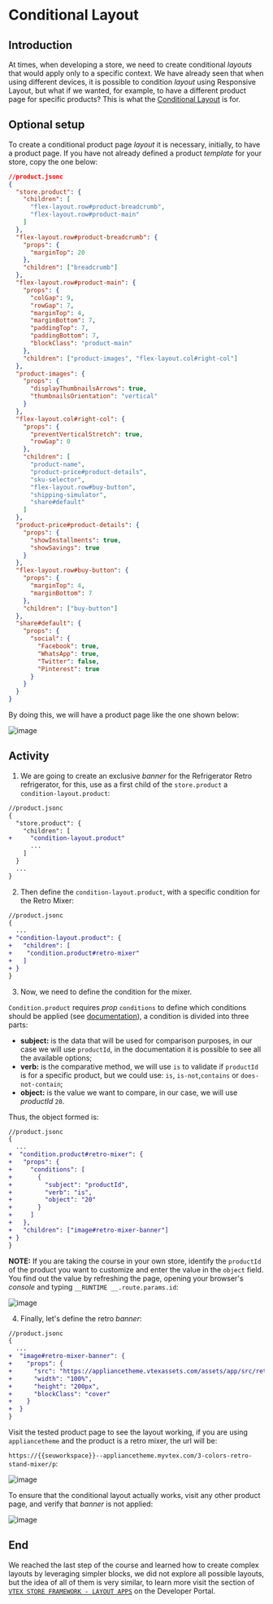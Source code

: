# Conditional Layout

## Introduction

At times, when developing a store, we need to create conditional _layouts_ that would apply only to a specific context. We have already seen that when using different devices, it is possible to condition _layout_ using Responsive Layout, but what if we wanted, for example, to have a different product page for specific products? This is what the [Conditional Layout](https://developers.vtex.com/vtex-developer-docs/docs/vtex-condition-layout) is for.

## Optional setup

To create a conditional product page _layout_ it is necessary, initially, to have a product page. If you have not already defined a product _template_ for your store, copy the one below:

```json
//product.jsonc
{
  "store.product": {
    "children": [
      "flex-layout.row#product-breadcrumb",
      "flex-layout.row#product-main"
    ]
  },
  "flex-layout.row#product-breadcrumb": {
    "props": {
      "marginTop": 20
    },
    "children": ["breadcrumb"]
  },
  "flex-layout.row#product-main": {
    "props": {
      "colGap": 9,
      "rowGap": 7,
      "marginTop": 4,
      "marginBottom": 7,
      "paddingTop": 7,
      "paddingBottom": 7,
      "blockClass": "product-main"
    },
    "children": ["product-images", "flex-layout.col#right-col"]
  },
  "product-images": {
    "props": {
      "displayThumbnailsArrows": true,
      "thumbnailsOrientation": "vertical"
    }
  },
  "flex-layout.col#right-col": {
    "props": {
      "preventVerticalStretch": true,
      "rowGap": 0
    },
    "children": [
      "product-name",
      "product-price#product-details",
      "sku-selector",
      "flex-layout.row#buy-button",
      "shipping-simulator",
      "share#default"
    ]
  },
  "product-price#product-details": {
    "props": {
      "showInstallments": true,
      "showSavings": true
    }
  },
  "flex-layout.row#buy-button": {
    "props": {
      "marginTop": 4,
      "marginBottom": 7
    },
    "children": ["buy-button"]
  },
  "share#default": {
    "props": {
      "social": {
        "Facebook": true,
        "WhatsApp": true,
        "Twitter": false,
        "Pinterest": true
      }
    }
  }
}
```

By doing this, we will have a product page like the one shown below:

![image](https://user-images.githubusercontent.com/18701182/90407144-84650180-e07c-11ea-9036-838d4d662ba1.png)

## Activity

1. We are going to create an exclusive _banner_ for the Refrigerator Retro refrigerator, for this, use as a first child of the `store.product` a `condition-layout.product`:

```diff
//product.jsonc
{
  "store.product": {
    "children": [
+     "condition-layout.product"
      ...
    ]
  }
  ...
}
```

2. Then define the `condition-layout.product`, with a specific condition for the Retro Mixer:

```diff
//product.jsonc
{
  ...
+ "condition-layout.product": {
+   "children": [
+    "condition.product#retro-mixer"
+   ]
+ }
}

```

3. Now, we need to define the condition for the mixer.

`Condition.product` requires _prop_ `conditions` to define which conditions should be applied (see [documentation](https://developers.vtex.com/docs/vtex-condition-layout)), a condition is divided into three parts:

- **subject:** is the data that will be used for comparison purposes, in our case we will use `productId`, in the documentation it is possible to see all the available options;
- **verb:** is the comparative method, we will use `is` to validate if `productId` is for a specific product, but we could use: `is`, `is-not`,`contains` or `does-not-contain`;
- **object:** is the value we want to compare, in our case, we will use _productId_ `20`.

Thus, the object formed is:

```diff
//product.jsonc
{
  ...
+  "condition.product#retro-mixer": {
+   "props": {
+     "conditions": [
+       {
+         "subject": "productId",
+         "verb": "is",
+         "object": "20"
+       }
+     ]
+   },
+   "children": ["image#retro-mixer-banner"]
+ }
}
```

**NOTE:** If you are taking the course in your own store, identify the `productId` of the product you want to customize and enter the value in the `object` field. You find out the value by refreshing the page, opening your browser's _console_ and typing `__RUNTIME __.route.params.id`:

![image](https://user-images.githubusercontent.com/18701182/90410392-aeb8be00-e080-11ea-8880-f5470c4e5d00.png)

4. Finally, let's define the retro _banner_:

```diff
//product.jsonc
{
  ...
+  "image#retro-mixer-banner": {
+    "props": {
+      "src": "https://appliancetheme.vtexassets.com/assets/app/src/retroimage___92a8271aac7c51d2059193bdbe019016.jpg",
+      "width": "100%",
+      "height": "200px",
+      "blockClass": "cover"
+    }
+  }
}
```

Visit the tested product page to see the layout working, if you are using `appliancetheme` and the product is a retro mixer, the url will be:

`https://{{seuworkspace}}--appliancetheme.myvtex.com/3-colors-retro-stand-mixer/p`:

![image](https://user-images.githubusercontent.com/43679629/93816475-f6a5a480-fc2d-11ea-80e9-45f4b7907007.png)

To ensure that the conditional layout actually works, visit any other product page, and verify that _banner_ is not applied:

![image](https://user-images.githubusercontent.com/18701182/90412377-68b12980-e083-11ea-86a8-99495acfd997.png)

## End

We reached the last step of the course and learned how to create complex layouts by leveraging simpler blocks, we did not explore all possible layouts, but the idea of ​​all of them is very similar, to learn more visit the section of [`VTEX STORE FRAMEWORK - LAYOUT APPS`](https://developers.vtex.com/docs/vtex-condition-layout) on the Developer Portal.
